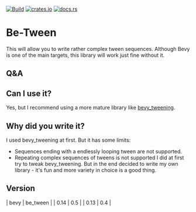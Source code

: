 [![Build](https://github.com/Bytekeeper/be_tween/actions/workflows/rust.yml/badge.svg)](https://github.com/Bytekeeper/be_tween/actions/workflows/rust.yml)
[![crates.io](https://img.shields.io/crates/v/be_tween.svg)](https://crates.io/crates/be_tween)
[![docs.rs](https://img.shields.io/docsrs/be_tween)](https://docs.rs/be_tween/)


# Be-Tween 
This will allow you to write rather complex tween sequences. 
Although Bevy is one of the main targets, this library will work just fine without it.

## Q&A
## Can I use it?
Yes, but I recommend using a more mature library like [bevy_tweening](https://crates.io/crates/bevy_tweening).

## Why did you write it?
I used bevy_tweening at first. But it has some limits:
* Sequences ending with a endlessly looping tween are not supported.
* Repeating complex sequences of tweens is not supported
I did at first try to tweak bevy_tweening. But in the end decided to write my own library - it's fun and more variety in choice is a good thing.

## Version
| bevy | be_tween |
| 0.14 | 0.5 |
| 0.13 | 0.4 |
